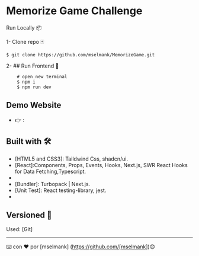 # Memorize Game Challenge

Run Locally 📦

1- Clone repo 🃏

    $ git clone https://github.com/mselmank/MemorizeGame.git
 
2- ## Run Frontend  🚀     
          
        # open new terminal
        $ npm i
        $ npm run dev  
                  
## Demo Website
 
  *  👉  :     

## Built with 🛠️

* [HTML5 and CSS3]: Taildwind Css, shadcn/ui.
* [React]:Components, Props, Events, Hooks, Next.js, SWR
React Hooks for Data Fetching,Typescript.
* [Development]: ESLint,Babel,Git,Github.
* [Bundler]: Turbopack | Next.js.
* [Unit Test]: React testing-library, jest.
* [Deployment]: Vercel
  

## Versioned 📌

Used: [Git]

---
⌨️ con ❤️ por [mselmank] (https://github.com/[mselmank])😊


